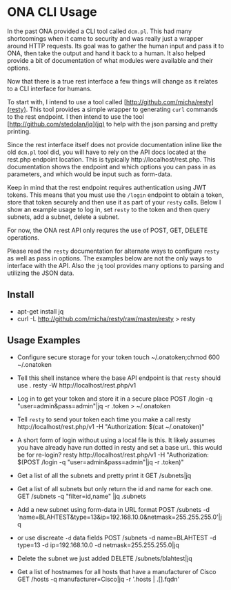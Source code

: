 ONA CLI Usage
===============

In the past ONA provided a CLI tool called `dcm.pl`.  This had many shortcomings when it came to security and was really just a wrapper around HTTP requests.  Its goal was to gather the human input and pass it to ONA, then take the output and hand it back to a human.  It also helped provide a bit of documentation of what modules were available and their options.

Now that there is a true rest interface a few things will change as it relates to a CLI interface for humans.

To start with, I intend to use a tool called [http://github.com/micha/resty](resty).  This tool provides a simple wrapper to generating `curl` commands to the rest endpoint.  I then intend to use the tool [http://github.com/stedolan/jq](jq) to help with the json parsing and pretty printing.

Since the rest interface itself does not provide documentation inline like the old `dcm.pl` tool did, you will have to rely on the API docs located at the rest.php endpoint location.  This is typically http://localhost/rest.php.  This documentation shows the endpoint and which options you can pass in as parameters, and which would be input such as form-data.

Keep in mind that the rest endpoint requires authentication using JWT tokens.  This means that you must use the `/login` endpoint to obtain a token, store that token securely and then use it as part of your `resty` calls.  Below I show an example usage to log in, set `resty` to the token and then query subnets, add a subnet, delete a subnet.

For now, the ONA rest API only requres the use of POST, GET, DELETE operations.

Please read the `resty` documentation for alternate ways to configure `resty` as well as pass in options.  The examples below are not the only ways to interface with the API.  Also the `jq` tool provides many options to parsing and utilizing the JSON data.

Install
-------
* apt-get install jq
* curl -L http://github.com/micha/resty/raw/master/resty > resty

Usage Examples
--------------

* Configure secure storage for your token
    touch ~/.onatoken;chmod 600 ~/.onatoken
* Tell this shell instance where the base API endpoint is that `resty` should use
    . resty -W http://localhost/rest.php/v1

* Log in to get your token and store it in a secure place
    POST /login -q "user=admin&pass=admin"|jq -r .token > ~/.onatoken
* Tell `resty` to send your token each time you make a call
    resty http://localhost/rest.php/v1 -H "Authorization: $(cat ~/.onatoken)"

* A short form of login without using a local file is this. It likely assumes you have already have run dotted in resty and set a base url.. this would be for re-login?
    resty http://localhost/rest.php/v1 -H "Authorization: $(POST /login -q "user=admin&pass=admin"|jq -r .token)"


* Get a list of all the subnets and pretty print it
    GET /subnets|jq
* Get a list of all subnets but only return the id and name for each one.
    GET /subnets -q "filter=id,name" |jq .subnets
* Add a new subnet using form-data in URL format
    POST /subnets -d 'name=BLAHTEST&type=13&ip=192.168.10.0&netmask=255.255.255.0'|jq
* or use discreate `-d` data fields
    POST /subnets -d name=BLAHTEST -d type=13 -d ip=192.168.10.0 -d netmask=255.255.255.0|jq
* Delete the subnet we just added
    DELETE /subnets/blahtest|jq
* Get a list of hostnames for all hosts that have a manufacturer of Cisco
    GET /hosts -q manufacturer=Cisco|jq -r '.hosts | .[].fqdn'
